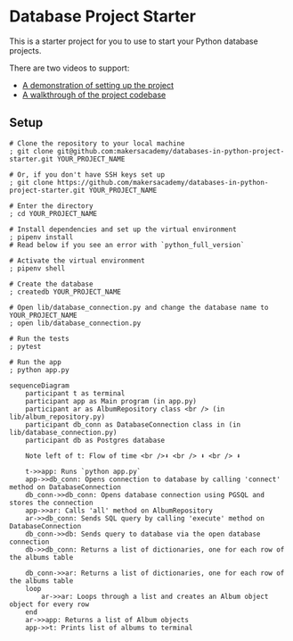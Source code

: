 # Database Project Starter

This is a starter project for you to use to start your Python database projects.

There are two videos to support:

- [A demonstration of setting up the project](https://youtu.be/8dBADUN8gdg?t=0s)
- [A walkthrough of the project codebase](https://www.youtube.com/watch?v=8dBADUN8gdg&t=287s)

## Setup

```shell
# Clone the repository to your local machine
; git clone git@github.com:makersacademy/databases-in-python-project-starter.git YOUR_PROJECT_NAME

# Or, if you don't have SSH keys set up
; git clone https://github.com/makersacademy/databases-in-python-project-starter.git YOUR_PROJECT_NAME

# Enter the directory
; cd YOUR_PROJECT_NAME

# Install dependencies and set up the virtual environment
; pipenv install
# Read below if you see an error with `python_full_version`

# Activate the virtual environment
; pipenv shell

# Create the database
; createdb YOUR_PROJECT_NAME

# Open lib/database_connection.py and change the database name to YOUR_PROJECT_NAME
; open lib/database_connection.py

# Run the tests
; pytest

# Run the app
; python app.py
```

```mermaid
sequenceDiagram
    participant t as terminal
    participant app as Main program (in app.py)
    participant ar as AlbumRepository class <br /> (in lib/album_repository.py)
    participant db_conn as DatabaseConnection class in (in lib/database_connection.py)
    participant db as Postgres database

    Note left of t: Flow of time <br />⬇ <br /> ⬇ <br /> ⬇

    t->>app: Runs `python app.py`
    app->>db_conn: Opens connection to database by calling 'connect' method on DatabaseConnection
    db_conn->>db_conn: Opens database connection using PGSQL and stores the connection
    app->>ar: Calls 'all' method on AlbumRepository
    ar->>db_conn: Sends SQL query by calling 'execute' method on DatabaseConnection
    db_conn->>db: Sends query to database via the open database connection
    db->>db_conn: Returns a list of dictionaries, one for each row of the albums table

    db_conn->>ar: Returns a list of dictionaries, one for each row of the albums table
    loop
        ar->>ar: Loops through a list and creates an Album object object for every row
    end
    ar->>app: Returns a list of Album objects
    app->>t: Prints list of albums to terminal
```
